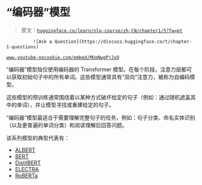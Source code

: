 # “编码器”模型

> 原文：[`huggingface.co/learn/nlp-course/zh-CN/chapter1/5?fw=pt`](https://huggingface.co/learn/nlp-course/zh-CN/chapter1/5?fw=pt)

              ![Ask a Question](https://discuss.huggingface.co/t/chapter-1-questions)

[`www.youtube-nocookie.com/embed/MUqNwgPjJvQ`](https://www.youtube-nocookie.com/embed/MUqNwgPjJvQ)

“编码器”模型指仅使用编码器的 Transformer 模型。在每个阶段，注意力层都可以获取初始句子中的所有单词。这些模型通常具有“双向”注意力，被称为自编码模型。

这些模型的预训练通常围绕着以某种方式破坏给定的句子（例如：通过随机遮盖其中的单词），并让模型寻找或重建给定的句子。

“编码器”模型最适合于需要理解完整句子的任务，例如：句子分类、命名实体识别（以及更普遍的单词分类）和阅读理解后回答问题。

该系列模型的典型代表有：

*   [ALBERT](https://huggingface.co/transformers/model_doc/albert.html)
*   [BERT](https://huggingface.co/transformers/model_doc/bert.html)
*   [DistilBERT](https://huggingface.co/transformers/model_doc/distilbert.html)
*   [ELECTRA](https://huggingface.co/transformers/model_doc/electra.html)
*   [RoBERTa](https://huggingface.co/transformers/model_doc/roberta.html)